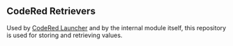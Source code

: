 ## CodeRed Retrievers

Used by [CodeRed Launcher](https://github.com/CodeRedModding/CodeRed-Launcher) and by the internal module itself, this repository is used for storing and retrieving values.